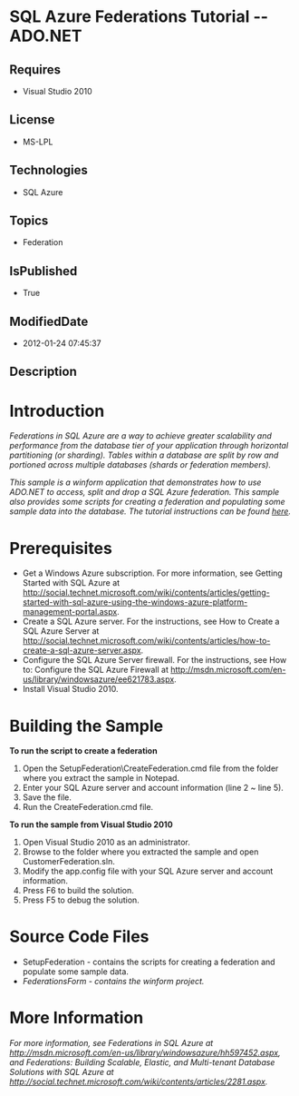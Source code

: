 # SQL Azure Federations Tutorial -- ADO.NET
## Requires
* Visual Studio 2010
## License
* MS-LPL
## Technologies
* SQL Azure
## Topics
* Federation
## IsPublished
* True
## ModifiedDate
* 2012-01-24 07:45:37
## Description

<h1>Introduction</h1>
<p><em>Federations in SQL Azure are a way to achieve greater scalability and performance from the database tier of your application through horizontal partitioning (or sharding). Tables within a database are split by row and portioned across multiple databases
 (shards or federation members).</em></p>
<p><em>This sample is a winform application that demonstrates how to use ADO.NET to access, split and drop a SQL Azure federation. This sample also provides some scripts for creating a federation and populating some sample data into the database. The tutorial
 instructions can be found <a href="http://msdn.microsoft.com/en-us/library/windowsazure/hh778418.aspx">
here</a>.</em></p>
<h1>Prerequisites</h1>
<ul>
<li>Get a Windows&nbsp;Azure subscription. For more information, see Getting Started with SQL Azure at
<a href="http://social.technet.microsoft.com/wiki/contents/articles/getting-started-with-sql-azure-using-the-windows-azure-platform-management-portal.aspx">
http://social.technet.microsoft.com/wiki/contents/articles/getting-started-with-sql-azure-using-the-windows-azure-platform-management-portal.aspx</a>.
</li><li>Create a SQL Azure server. For the instructions, see How to Create a SQL Azure Server at
<a href="http://social.technet.microsoft.com/wiki/contents/articles/how-to-create-a-sql-azure-server.aspx">
http://social.technet.microsoft.com/wiki/contents/articles/how-to-create-a-sql-azure-server.aspx</a>.
</li><li>Configure the&nbsp;SQL Azure Server firewall. For the instructions, see How to: Configure the&nbsp;SQL Azure Firewall at
<a href="http://msdn.microsoft.com/en-us/library/windowsazure/ee621783.aspx">http://msdn.microsoft.com/en-us/library/windowsazure/ee621783.aspx</a>.
</li><li>Install Visual Studio 2010. </li></ul>
<h1>Building the Sample</h1>
<p><strong>To run the script to create a federation</strong></p>
<ol>
<li>Open the SetupFederation\CreateFederation.cmd file from the folder where you extract the sample in Notepad.
</li><li>Enter your SQL Azure server and account information (line 2 ~ line 5). </li><li>Save the file. </li><li>Run the CreateFederation.cmd file. </li></ol>
<p><strong>To run the sample from Visual Studio 2010</strong></p>
<ol>
<li>Open Visual Studio 2010 as an administrator. </li><li>Browse to the folder where you extracted the sample and open CustomerFederation.sln.
</li><li>Modify the app.config file with your SQL Azure server and account information.
</li><li>Press F6 to build the solution. </li><li>Press F5 to debug the solution. </li></ol>
<h1>Source Code Files</h1>
<ul>
<li>SetupFederation&nbsp;- contains the scripts for creating a federation and populate some sample&nbsp;data.
</li><li><em>FederationsForm - contains the winform project.</em> </li></ul>
<h1>More Information</h1>
<p><em>For more information, see Federations in SQL Azure at <a href="http://msdn.microsoft.com/en-us/library/windowsazure/hh597452.aspx">
http://msdn.microsoft.com/en-us/library/windowsazure/hh597452.aspx</a>, and Federations: Building Scalable, Elastic, and Multi-tenant Database Solutions with SQL Azure at
<a href="http://social.technet.microsoft.com/wiki/contents/articles/2281.aspx">http://social.technet.microsoft.com/wiki/contents/articles/2281.aspx</a>.</em></p>
